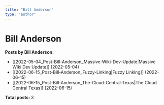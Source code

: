 ```yaml
---
title: "Bill Anderson"
type: "author"
---
```


# Bill Anderson

**Posts by Bill Anderson:**

- [[2022-05-04_Post-Bill-Anderson_Massive-Wiki-Dev-Update|Massive Wiki Dev Update]] (2022-05-04)
- [[2022-06-15_Post-Bill-Anderson_Fuzzy-Linking|Fuzzy Linking]] (2022-06-15)
- [[2022-06-15_Post-Bill-Anderson_The-Cloud-Central-Texas|The Cloud Central Texas]] (2022-06-15)

**Total posts:** 3
